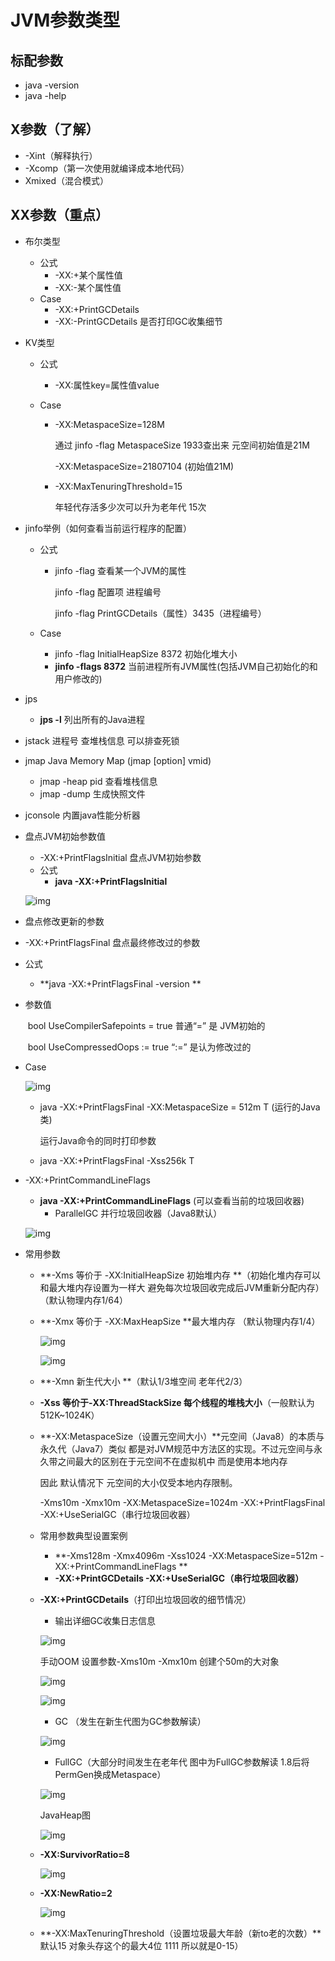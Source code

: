 # JVM参数类型

## 标配参数

- java -version
- java -help

## X参数（了解）

- -Xint（解释执行）
- -Xcomp（第一次使用就编译成本地代码）
- Xmixed（混合模式）

## XX参数（重点）

- 布尔类型

  - 公式
    - -XX:+某个属性值 
    - -XX:-某个属性值 
  - Case
    -  -XX:+PrintGCDetails 
    - -XX:-PrintGCDetails 是否打印GC收集细节

- KV类型

  - 公式

    - -XX:属性key=属性值value

  - Case

    - -XX:MetaspaceSize=128M

      通过 jinfo -flag MetaspaceSize 1933查出来 元空间初始值是21M

      -XX:MetaspaceSize=21807104 (初始值21M)

    - -XX:MaxTenuringThreshold=15

      年轻代存活多少次可以升为老年代 15次

      

- jinfo举例（如何查看当前运行程序的配置）

  - 公式

    - jinfo -flag 查看某一个JVM的属性	

      jinfo -flag 配置项 进程编号

      jinfo -flag PrintGCDetails（属性）3435（进程编号） 

  - Case 

    - jinfo -flag InitialHeapSize 8372 初始化堆大小
    - **jinfo -flags 8372** 当前进程所有JVM属性(包括JVM自己初始化的和用户修改的)

- jps

  - **jps -l** 列出所有的Java进程

- jstack 进程号 查堆栈信息 可以排查死锁

- jmap Java Memory Map (jmap [option] vmid)  

  - jmap -heap pid 查看堆栈信息
  - jmap -dump 生成快照文件

- jconsole 内置java性能分析器

- 盘点JVM初始参数值

  - -XX:+PrintFlagsInitial 盘点JVM初始参数
  - 公式
    - **java -XX:+PrintFlagsInitial**

  ![img](http://img.tomato530.com/PrintFlagsInitial.png)

-  盘点修改更新的参数

  - -XX:+PrintFlagsFinal 盘点最终修改过的参数

  - 公式

    - **java -XX:+PrintFlagsFinal -version **

  - 参数值

    ​	bool UseCompilerSafepoints = true 普通“=” 是 JVM初始的

    ​	bool UseCompressedOops := true “:=” 是认为修改过的

  - Case

    ![img](http://img.tomato530.com/WechatIMG3.png)

    - java -XX:+PrintFlagsFinal -XX:MetaspaceSize = 512m T (运行的Java类)

      运行Java命令的同时打印参数

    - java -XX:+PrintFlagsFinal -Xss256k T

- -XX:+PrintCommandLineFlags

  - **java -XX:+PrintCommandLineFlags** (可以查看当前的垃圾回收器)
    - ParallelGC 并行垃圾回收器（Java8默认）

  ![img](http://img.tomato530.com/WechatIMG245.png)

- 常用参数

  - **-Xms 等价于 -XX:InitialHeapSize 初始堆内存 **（初始化堆内存可以和最大堆内存设置为一样大 避免每次垃圾回收完成后JVM重新分配内存）（默认物理内存1/64）

  - **-Xmx 等价于 -XX:MaxHeapSize **最大堆内存 （默认物理内存1/4）

    ![img](http://img.tomato530.com/XmxXms.png)

    ![img](http://img.tomato530.com/XmxXmsOut.png)

  - **-Xmn 新生代大小 **（默认1/3堆空间 老年代2/3） 

  - **-Xss 等价于-XX:ThreadStackSize 每个线程的堆栈大小**（一般默认为512K~1024K）

  - **-XX:MetaspaceSize（设置元空间大小）**元空间（Java8）的本质与永久代（Java7）类似 都是对JVM规范中方法区的实现。不过元空间与永久带之间最大的区别在于元空间不在虚拟机中 而是使用本地内存

    因此 默认情况下 元空间的大小仅受本地内存限制。

    -Xms10m -Xmx10m -XX:MetaspaceSize=1024m -XX:+PrintFlagsFinal -XX:+UseSerialGC（串行垃圾回收器）

  - 常用参数典型设置案例

    - **-Xms128m -Xmx4096m -Xss1024 -XX:MetaspaceSize=512m -XX:+PrintCommandLineFlags **
    - **-XX:+PrintGCDetails -XX:+UseSerialGC（串行垃圾回收器）**

  - **-XX:+PrintGCDetails**（打印出垃圾回收的细节情况）

    - 输出详细GC收集日志信息

    ![img](http://img.tomato530.com/PrintGCDetails.png)

    

    手动OOM 设置参数-Xms10m -Xmx10m 创建个50m的大对象

    ![img](http://img.tomato530.com/PrintGCDetails2.png)

    ![img](http://img.tomato530.com/PrintGCDetails3.png)

    - GC （发生在新生代图为GC参数解读）

    ![img](http://img.tomato530.com/GC.png)

    - FullGC（大部分时间发生在老年代 图中为FullGC参数解读 1.8后将PermGen换成Metaspace）

    ![img](http://img.tomato530.com/FullGC.png)

    JavaHeap图

    ![img](http://img.tomato530.com/Javaheap.png)

  - **-XX:SurvivorRatio=8**

    ![img](http://img.tomato530.com/SurvivorRatio.png)

  - **-XX:NewRatio=2**

    ![img](http://img.tomato530.com/NewRatio.png)

  - **-XX:MaxTenuringThreshold（设置垃圾最大年龄（新to老的次数）**默认15 对象头存这个的最大4位 1111 所以就是0-15）

    